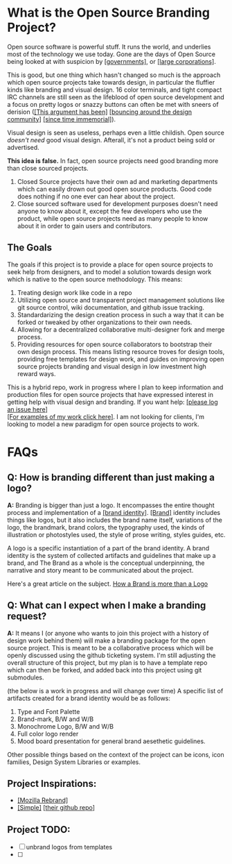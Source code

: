 # What is the Open Source Branding Project?
Open source software is powerful stuff. It runs the world, and underlies most of the technology we use today. Gone are the days of Open Source being looked at with suspicion by [[governments]](https://code.gov/), or [[large corporations]](https://www.zdnet.com/article/why-open-source-is-so-important-to-microsoft/). 

This is good, but one thing which hasn't changed so much is the approach which open source projects take towards design, in particular the fluffier kinds like branding and visual design. 16 color terminals, and tight compact IRC channels are still seen as the lifeblood of open source development and a focus on pretty logos or snazzy buttons can often be met with sneers of derision ([[This argument has been]](https://en.wikipedia.org/wiki/Form_follows_function) [[bouncing around the design community]](https://uxdesign.cc/dribbble-and-the-creation-of-the-useless-designer-3caf85805fa) [[since time immemorial]](https://alistapart.com/article/indefenseofeyecandy)). 

Visual design is seen as useless, perhaps even a little childish. Open source *doesn't need* good visual design. Afterall, it's not a product being sold or advertised.

**This idea is false.** In fact, open source projects need good branding more than close sourced projects. 
1. Closed Source projects have their own ad and marketing departments which can easily drown out good open source products. Good code does nothing if no one ever can hear about the project. 
2. Close sourced software used for development purposes doesn't need anyone to know about it, except the few developers who use the product, while open source projects need as many people to know about it in order to gain users and contributors. 

## The Goals

The goals if this project is to provide a place for open source projects to seek help from designers, and to model a solution towards design work which is  native to the open source methodology. This means:

1. Treating design work like code in a repo
2. Utilizing open source and transparent project management solutions like git source control, wiki documentation, and github issue tracking. 
3. Standardarizing the design creation process in such a way that it can be forked or tweaked by other organizations to their own needs. 
4. Allowing for a decentralized collaborative multi-designer fork and merge process. 
5. Providing resources for open source collaborators to bootstrap their own design process. This means listing resource troves for design tools, providing free templates for design work, and guides on improving open source projects branding and visual design in low investment high reward ways. 

This is a hybrid repo, work in progress where I plan to keep information and production files for open source projects that have expressed interest in getting help with visual design and branding. If you want help:
[[please log an issue here]](https://github.com/jcklpe/Open-Source-Branding/issues/new?template=branding-request.md)  
[[For examples of my work click here]](https://jackalope.tech). I am not looking for clients, I'm looking to model a new paradigm for open source projects to work. 

# FAQs

## **Q:** How is branding different than just making a logo?

**A:**  Branding is bigger than just a logo. It encompasses the entire thought process and implementation of a [[brand identity]](https://en.wikipedia.org/wiki/Brand#Brand_identity). [[Brand]](https://www.stonesoupcreative.com/wp-content/uploads/2014/11/110614-logo-id-brand-diagram.png) identity includes things like logos, but it also includes the brand name itself, variations of the logo, the brandmark, brand colors, the typography used, the kinds of illustration or photostyles used, the style of prose writing, styles guides, etc. 

A logo is a specific instantiation of a part of the brand identity. A brand identity is the system of collected artifacts and guidelines that make up a brand, and The Brand as a whole is the conceptual underpinning, the narrative and story meant to be communicated about the project. 

Here's a great article on the subject. [How a Brand is more than a Logo](https://99designs.com/blog/tips/what-is-a-logo/)

## Q: What can I expect when I make a branding request?

**A:** It means I (or anyone who wants to join this project with a history of design work behind them) will make a branding package for the open source project. This is meant to be a collaborative process which will be openly discussed using the github ticketing system. I'm still adjusting the overall structure of this project, but my plan is to have a template repo which can then be forked, and added back into this project using git submodules. 

(the below is a work in progress and will change over time)
A specific list of artifacts created for a brand identity would be as follows:
1. Type and Font Palette
2. Brand-mark, B/W and W/B
3. Monochrome Logo, B/W and W/B
4. Full color logo render
5. Mood board presentation for general brand aesethetic guidelines. 

Other possible things based on the context of the project can be icons, icon families, Design System Libraries or examples. 


## Project Inspirations:

* [[Mozilla Rebrand]](https://blog.mozilla.org/opendesign/arrival/)
* [[Simple]](https://medium.com/@dburka/open-source-identity-design-for-simple-4025c6d48acc) [[their github repo]](https://github.com/simpledotorg/simple.org/issues/1)

## Project TODO:

* [ ] unbrand logos from templates
* [ ] 
